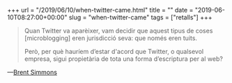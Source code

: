 +++
url = "/2019/06/10/when-twitter-came.html"
title = ""
date = "2019-06-10T08:27:00+00:00"
slug = "when-twitter-came"
tags = ["retalls"]
+++

> Quan Twitter va aparèixer, vam decidir que aquest tipus de coses \[microblogging] eren jurisdicció seva: que només eren tuits.
> 
> Però, per què hauríem d’estar d'acord que Twitter, o qualsevol empresa, sigui propietària de tota una forma d’escriptura per al web?

—[Brent Simmons](https://inessential.com/2019/06/09/short_stuff)
